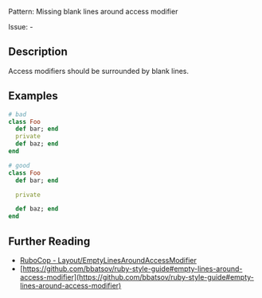 Pattern: Missing blank lines around access modifier

Issue: -

## Description

Access modifiers should be surrounded by blank lines.

## Examples

```ruby
# bad
class Foo
  def bar; end
  private
  def baz; end
end

# good
class Foo
  def bar; end

  private

  def baz; end
end
```

## Further Reading

* [RuboCop - Layout/EmptyLinesAroundAccessModifier](https://rubocop.readthedocs.io/en/latest/cops_layout/#layoutemptylinesaroundaccessmodifier)
* [https://github.com/bbatsov/ruby-style-guide#empty-lines-around-access-modifier](https://github.com/bbatsov/ruby-style-guide#empty-lines-around-access-modifier)
